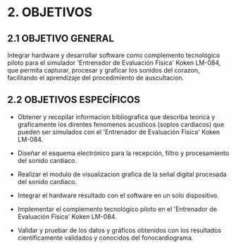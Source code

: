# 2. OBJETIVOS

## 2.1 OBJETIVO GENERAL

Integrar hardware y desarrollar software como complemento tecnológico piloto para el simulador 'Entrenador de Evaluación Física' Koken LM-084, que permita capturar, procesar y graficar los sonidos del corazon, facilitando el aprendizaje del procedimiento de auscultacion.

## 2.2 OBJETIVOS ESPECÍFICOS

* Obtener y recopilar informacion bibliografica que describa teorica y graficamente los direntes fenomenos acusticos \(soplos cardiacos\) que pueden ser simulados con el 'Entrenador de Evaluación Física' Koken LM-084. 

* Diseñar el esquema electrónico para la recepción, filtro y procesamiento del sonido cardiaco.

* Realizar el modulo de visualizacion grafica de la señal digital procesada del sonido cardiaco.

* Integrar el hardware resultado con el software en un solo dispositivo.

* Implementar el complemento tecnológico piloto en el 'Entrenador de Evaluación Física' Koken LM-084.

* Validar y pruebar de los datos y gráficos obtenidos con los resultados científicamente validados y conocidos del fonocardiograma.


